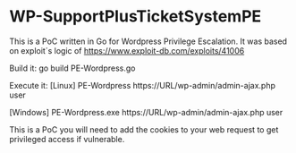 # WP-SupportPlusTicketSystemPE

This is a PoC written in Go for Wordpress Privilege Escalation. It was based on exploit´s logic of https://www.exploit-db.com/exploits/41006

Build it:
go build PE-Wordpress.go

Execute it:
[Linux] 
PE-Wordpress https://URL/wp-admin/admin-ajax.php user

[Windows] 
PE-Wordpress.exe https://URL/wp-admin/admin-ajax.php user

This is a PoC you will need to add the cookies to your web request to get privileged access if vulnerable.

